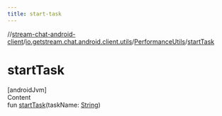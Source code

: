 ```yaml
---
title: start-task
---
```

//[stream-chat-android-client](../../../index.md)/[io.getstream.chat.android.client.utils](../index.md)/[PerformanceUtils](index.md)/[startTask](startTask.md)



# startTask  
[androidJvm]  
Content  
fun [startTask](startTask.md)(taskName: [String](https://kotlinlang.org/api/latest/jvm/stdlib/kotlin/-string/index.html))  



